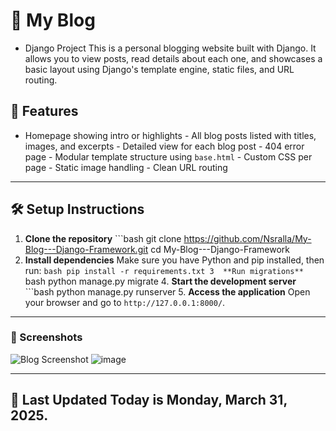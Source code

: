 # 📝 My Blog 
- Django Project This is a personal blogging website built with Django. It allows you to view posts, read details about each one, and showcases a basic layout using Django's template engine, static files, and URL routing. 
## 🚀 Features
- Homepage showing intro or highlights - All blog posts listed with titles, images, and excerpts - Detailed view for each blog post - 404 error page - Modular template structure using `base.html` - Custom CSS per page - Static image handling - Clean URL routing
--- 
## 🛠️ Setup Instructions 
1. **Clone the repository**  ```bash git clone https://github.com/Nsralla/My-Blog---Django-Framework.git cd My-Blog---Django-Framework
2.  **Install dependencies**  Make sure you have Python and pip installed, then run:  ```bash pip install -r requirements.txt
   3  **Run migrations**  ```bash python manage.py migrate
      4.  **Start the development server**  ```bash python manage.py runserver
         5.  **Access the application**  Open your browser and go to `http://127.0.0.1:8000/`. 
---
### 📸 Screenshots
![Blog Screenshot](https://github.com/user-attachments/assets/69774d80-371f-48f5-a251-3cbf8bb10a68)
![image](https://github.com/user-attachments/assets/4eb1a8fb-66e2-40c8-95d8-caa562d8d538)

---
## 📅 Last Updated Today is Monday, March 31, 2025.
